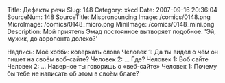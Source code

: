 Title: Дефекты речи 
Slug: 148 
Category: xkcd 
Date: 2007-09-16 20:36:04 
SourceNum: 148 
SourceTitle: Mispronouncing 
Image: /comics/0148.png 
MicroImage: /comics/0148_micro.png 
MiniImage: /comics/0148_mini.png 
Description: Мой приятель Эмад постоянное вытворяет подобное. 'Эй, мужик, до аэропонта долеко?' 

Надпись: Моё хобби: коверкать слова
Человек 1: Да ты видел о чём он пишет на своём воб-сайте?
Человек 2: … Где?
Человек 1: Воб сайте
Человек 2: … Наверное ты говоришь о «веб-сайте»
Человек 1: Почему бы тебе не написать об этом в своём благе?